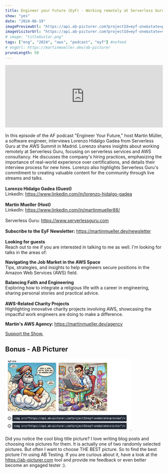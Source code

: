 ```yaml
---
title: Engineer your Future (EyF) - Working remotely at Serverless Guru with Lorenzo Hidalgo Gadea (#1)
show: "yes"
date: "2024-06-19"
imagePreviewUrl: "https://api.ab-picturer.com?projectId=eyf-one&state=preview"
imageVisitorUrl: "https://api.ab-picturer.com?projectId=eyf-one&state=visitor"
# image: "titleGuitar.png"
tags: ["eng", "2024", "aws", "podcast", "eyf"] #nofeed
# engUrl: https://martinmueller.dev/ab-picturer
pruneLength: 50
---
```


<iframe src="https://www.buzzsprout.com/2373775/15218760-working-remotely-at-serverless-guru-with-lorenzo-hidalgo-gadea-1?client_source=small_player&iframe=true" loading="lazy" width="100%" height="200" frameborder="0" scrolling="no" title='ENGINEER YOUR FUTURE (EyF), Working remotely at Serverless Guru with Lorenzo Hidalgo Gadea (#1)'></iframe>

<div id="episode_content" class="px-5 pb-5 leading-normal md:px-0 bg-gradient-to-b md:bg-none from-white to-zinc-100" data-controller="tabs" data-tabs-hide-class="hidden" data-tabs-active-class="episode__nav--current" data-tabs-show-on-load="">

  <div class="episode__nav">
    
    
  </div>

  <div>
      <div class="episode_description !w-full" data-controller="convert-links-to-open-in-new-tab" data-tabs-target="panel" data-tabs-panel="description" dir="auto">
        <p>In this episode of the AF podcast "Engineer Your Future," host Martin Müller, a software engineer, interviews Lorenzo Hidalgo Gadea from Serverless Guru at the AWS Summit in Madrid. Lorenzo shares insights about working remotely at Serverless Guru, focusing on serverless services and AWS consultancy. He discusses the company's hiring practices, emphasizing the importance of real-world experience over certifications, and details their interview process for new hires. Lorenzo also highlights Serverless Guru's commitment to creating valuable content for the community through live streams and talks.<br><br><b>Lorenzo Hidalgo Gadea (Guest) </b> <br>LinkedIn: <a href="https://www.linkedin.com/in/lorenzo-hidalgo-gadea" rel="noopener" target="_blank">https://www.linkedin.com/in/lorenzo-hidalgo-gadea<br></a><br><b>Martin Mueller (Host) </b> <br>LinkedIn: <a href="https://www.linkedin.com/in/martinmueller88" rel="noopener" target="_blank">https://www.linkedin.com/in/martinmueller88/</a><br><br>Serverless Guru: <a href="https://www.serverlessguru.com" rel="noopener" target="_blank">https://www.serverlessguru.com</a><br><br><b>Subscribe to the EyF Newsletter:</b> <a href="https://martinmueller.dev/newsletter" rel="noopener" target="_blank">https://martinmueller.dev/newsletter</a><br><br><b>Looking for guests</b><br>Reach out to me if you are interested in talking to me as well. I'm looking for talks in the areas of:</p><p><b>Navigating the Job Market in the AWS Space<br></b>Tips, strategies, and insights to help engineers secure positions in the Amazon Web Services (AWS) field.</p><p><b>Balancing Faith and Engineering<br></b>Exploring how to integrate a religious life with a career in engineering, sharing personal stories and practical advice.<br><br><b>AWS-Related Charity Projects<br></b>Highlighting innovative charity projects involving AWS, showcasing the impactful work engineers are doing to make a difference.</p><p><b>Martin's AWS Agency: </b><a href="https://martinmueller.dev/agency" rel="noopener" target="_blank">https://martinmueller.dev/agency</a></p><p><a href="https://www.patreon.com/martinmueller" rel="noopener" target="_blank">Support the Show.</a></p>
      </div>

  </div>
</div>

## Bonus - AB Picturer

<img src="https://github.com/mmuller88/mmblog/raw/master/content/eyf-1/ab-picturer2.png" alt="drawing" width="400"/>.

Did you notice the cool blog title picture? I love writing blog posts and choosing nice pictures for them. It is actually one of two randomly selected pictures. But often I want to choose THE BEST picture. So to find the best picture I'm using AB Testing. If you are curious about it, have a look at the <https://ab-picturer.com> tool and provide me feedback or even better become an engaged tester :).